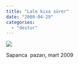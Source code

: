```yaml
---
title: "Lale kısa sürer"
date: "2009-04-29"
categories: 
  - "destur"
---
```


![](/uploads/image/DSC03497.JPG)  
  
Sapanca  pazarı, mart 2009
